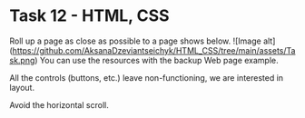 # Task 12 - HTML, CSS

Roll up a page as close as possible to a page shows below.
![Image alt]
(https://github.com/AksanaDzeviantseichyk/HTML_CSS/tree/main/assets/Task.png)
You can use the resources with the backup Web page example.

All the controls (buttons, etc.) leave non-functioning, we are interested in layout.

Avoid the horizontal scroll.
